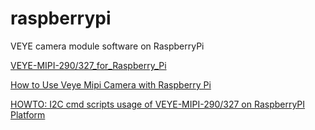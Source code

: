 # raspberrypi
VEYE camera module software on RaspberryPi

[VEYE-MIPI-290/327_for_Raspberry_Pi](http://wiki.veye.cc/index.php/VEYE-MIPI-290/327_for_Raspberry_Pi)

[How to Use Veye Mipi Camera with Raspberry Pi](http://www.veye.cc/?p=223&lang=en "How to Use Veye Mipi Camera with Raspberry Pi")

[HOWTO: I2C cmd scripts usage of VEYE-MIPI-290/327 on RaspberryPI Platform](http://www.veye.cc/?p=295&lang=en "HOWTO: I2C cmd scripts usage of VEYE-MIPI-290/327 on RaspberryPI Platform")



